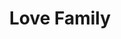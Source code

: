 ---
pid: llp373
title: Love Family
location_transcription: America
coordinates: "[-75.218376168038, 39.956214518684]"
zipcode: 
gen_neighborhood: 
neighborhood: 
outside_phl: 
age: '9'
age_range: 6-13
instagram: 
image_file_name: llp_373.jpg
proposal_transcription: |-
  Love Family

  My state is about when you leave your family you can see this sign to remember of your family.
topic: Family,Love
topic_summary: 0, 0
type: Billboard
keywords_other: sign, reminder
credit: Asele
image_labels: 
twitter: 
facebook: 
permalink: "/monuments/llp373/"
layout: item-page
---